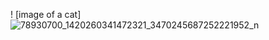 ! [image of a cat] ![78930700_1420260341472321_3470245687252221952_n](https://user-images.githubusercontent.com/61233572/111996925-cbd3d480-8b1a-11eb-9da0-5eb861757112.jpg)
